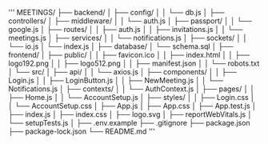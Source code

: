 '''
MEETINGS/
├── backend/
│   ├── config/
│   │   └── db.js
│   ├── controllers/
│   ├── middleware/
│   │   └── auth.js
│   ├── passport/
│   │   └── google.js
│   ├── routes/
│   │   ├── auth.js
│   │   ├── invitations.js
│   │   └── meetings.js
│   ├── services/
│   │   └── notifications.js
│   ├── sockets/
│   │   └── io.js
│   └── index.js
│
├── database/
│   └── schema.sql
│
├── frontend/
│   ├── public/
│   │   ├── favicon.ico
│   │   ├── index.html
│   │   ├── logo192.png
│   │   ├── logo512.png
│   │   ├── manifest.json
│   │   └── robots.txt
│   └── src/
│       ├── api/
│       │   └── axios.js
│       ├── components/
│       │   ├── Login.js
│       │   ├── LoginButton.js
│       │   ├── NewMeeting.js
│       │   └── Notifications.js
│       ├── contexts/
│       │   └── AuthContext.js
│       ├── pages/
│       │   ├── Home.js
│       │   └── AccountSetup.js
│       ├── styles/
│       │   ├── Login.css
│       │   └── AccountSetup.css
│       ├── App.js
│       ├── App.css
│       ├── App.test.js
│       ├── index.js
│       ├── index.css
│       ├── logo.svg
│       ├── reportWebVitals.js
│       └── setupTests.js
│
├── .env.example
├── .gitignore
├── package.json
├── package-lock.json
└── README.md
'''
